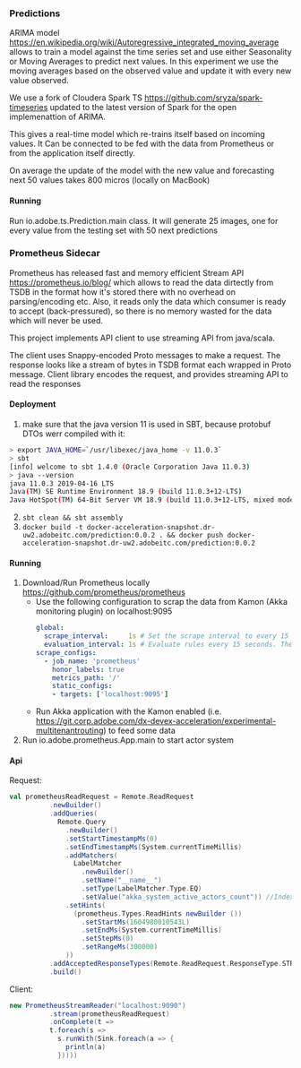 ### Predictions

ARIMA model https://en.wikipedia.org/wiki/Autoregressive_integrated_moving_average allows to train a model against the 
time series set and use either Seasonality or Moving Averages to predict next values.
In this experiment we use the moving averages based on the observed value and update it with every new value observed.

We use a fork of Cloudera Spark TS https://github.com/sryza/spark-timeseries updated to the latest version of Spark for
the open implemenattion of ARIMA.

This gives а real-time model which re-trains itself based on incoming values. 
It Can be connected to be fed with the data from Prometheus or from the application itself directly.

On average the update of the model with the new value and forecasting next 50 values takes 800 micros (locally on MacBook)

#### Running

Run io.adobe.ts.Prediction.main class. 
It will generate 25 images, one for every value from the testing set with 50 next predictions

### Prometheus Sidecar

Prometheus has released fast and memory efficient Stream API https://prometheus.io/blog/ 
which allows to read the data dirtectly from TSDB in the format how it's stored there with no overhead on parsing/encoding etc. 
Also, it reads only the data which consumer is ready to accept (back-pressured), so there is no memory wasted for the data which will never be used.

This project implements API client to use streaming API from java/scala. 

The client uses Snappy-encoded Proto messages to make a request. The response looks like a stream of bytes in TSDB 
format each wrapped in Proto message. Client library encodes the request, and provides streaming API to read the responses

#### Deployment

1. make sure that the java version 11 is used in SBT, because protobuf DTOs werr compiled with it:
```bash
> export JAVA_HOME=`/usr/libexec/java_home -v 11.0.3`
> sbt                                                                                                                                                      ✔  11312  04:56:15
[info] welcome to sbt 1.4.0 (Oracle Corporation Java 11.0.3)
> java --version                                                                                                                                           ✔  11314  04:59:51
java 11.0.3 2019-04-16 LTS
Java(TM) SE Runtime Environment 18.9 (build 11.0.3+12-LTS)
Java HotSpot(TM) 64-Bit Server VM 18.9 (build 11.0.3+12-LTS, mixed mode)

```
2. `sbt clean && sbt assembly`
3. `docker build -t docker-acceleration-snapshot.dr-uw2.adobeitc.com/prediction:0.0.2 . && docker push docker-acceleration-snapshot.dr-uw2.adobeitc.com/prediction:0.0.2`

#### Running

1. Download/Run Prometheus locally https://github.com/prometheus/prometheus
   - Use the following configuration to scrap the data from Kamon (Akka monitoring plugin) on localhost:9095 
        ```yaml
        global:
          scrape_interval:     1s # Set the scrape interval to every 15 seconds. Default is every 1 minute.
          evaluation_interval: 1s # Evaluate rules every 15 seconds. The default is every 1 minute.
        scrape_configs:
          - job_name: 'prometheus'
            honor_labels: true
            metrics_path: '/'
            static_configs:
            - targets: ['localhost:9095']
        ```
   - Run Akka application with the Kamon enabled (i.e. https://git.corp.adobe.com/dx-devex-acceleration/experimental-multitenantrouting) to 
feed some data
2. Run io.adobe.prometheus.App.main to start actor system

#### Api

Request:

```scala
val prometheusReadRequest = Remote.ReadRequest
          .newBuilder()
          .addQueries(
            Remote.Query
              .newBuilder()
              .setStartTimestampMs(0)
              .setEndTimestampMs(System.currentTimeMillis)
              .addMatchers(
                LabelMatcher
                  .newBuilder()
                  .setName("__name__")
                  .setType(LabelMatcher.Type.EQ)
                  .setValue("akka_system_active_actors_count")) //Index to read from
              .setHints(
                (prometheus.Types.ReadHints newBuilder ())
                  .setStartMs(1604980010543L)
                  .setEndMs(System.currentTimeMillis)
                  .setStepMs(0)
                  .setRangeMs(300000)
              ))
          .addAcceptedResponseTypes(Remote.ReadRequest.ResponseType.STREAMED_XOR_CHUNKS) //forces Streaming API
          .build()
```


Client:

```scala
new PrometheusStreamReader("localhost:9090")
          .stream(prometheusReadRequest)
          .onComplete(t =>
          t.foreach(s =>
            s.runWith(Sink.foreach(a => {
              println(a)
            }))))
```
